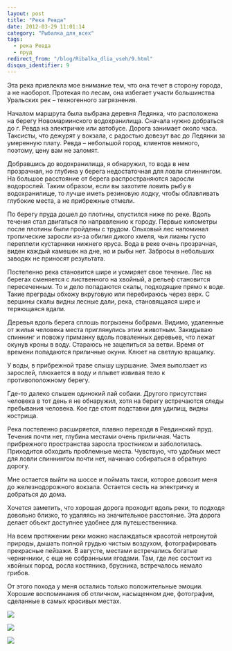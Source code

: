 ```yaml
---
layout: post
title: "Река Ревда"
date: 2012-03-29 11:01:14
category: "Рыбалка_для_всех"
tags:
  - река Ревда
  - пруд
redirect_from: "/blog/Ribalka_dlia_vseh/9.html"
disqus_identifier: 9
---
```

Эта река привлекла мое внимание тем, что она течет в сторону города, а
не наоборот. Протекая по лесам, она избегает участи большинства
Уральских рек – техногенного загрязнения.

Началом маршрута была выбрана деревня Ледянка, что расположена на берегу
Новомариинского водохранилища. Сначала нужно добраться до г. Ревда на
электричке или автобусе. Дорога занимает около часа. Таксисты, что
дежурят у вокзала, с радостью довезут вас до Ледянки за умеренную плату.
Ревда – небольшой город, клиентов немного, поэтому, цену вам не заломят.

Добравшись до водохранилища, я обнаружил, то вода в нем прозрачная, но
глубина у берега недостаточная для ловли спиннингом. На большое
расстояние от берега распространяются заросли водорослей. Таким образом,
если вы захотите ловить рыбу в водохранилище, то лучше иметь резиновую
лодку, чтобы облавливать глубокие места, а не прибрежные отмели.

По берегу пруда дошел до плотины, спустился ниже по реке. Вдоль течения
стал двигаться по направлению к городу. Первые километры после плотины
были пройдены с трудом. Ольховый лес напоминал тропические заросли из-за
обилия дикого хмеля, чьи лианы густо переплели кустарники нижнего яруса.
Вода в реке очень прозрачная, виден каждый камешек на дне, но и рыбы
нет. Забросы в небольших заводях не приносят результата.

Постепенно река становится шире и усмиряет свое течение. Лес на берегах
сменяется с лиственного на хвойный, а рельеф становится пересеченным. То
и дело попадаются скалы, подходящие прямо к воде. Такие преграды обхожу
вкруговую или перебираюсь через верх. С вершины скалы видны лесные дали,
река, становящаяся шире и теряющаяся вдали.

Деревья вдоль берега сплошь погрызены бобрами. Видимо, удаленные от
жилья человека места приглянулись этим животным. Закидываю спиннинг и
повожу приманку вдоль поваленных деревьев, что лежат окунув кроны в
воду. Стараюсь не зацепиться за ветви. Время от времени попадаются
приличные окуни. Клюет на светлую вращалку.

У воды, в прибрежной траве слышу шуршание. Змея выползает из зарослей,
плюхается в воду и плывет извивая тело к противоположному берегу.

Где-то далеко слышен одинокий лай собаки. Другого присутствия человека в
тот день я не обнаружил, хотя на берегу встречаются следы пребывания
человека. Кое где стоят подставки для удилищ, видны кострища.

Река постепенно расширяется, плавно переходя в Ревдинский пруд. Течения
почти нет, глубина местами очень приличная. Часть прибрежного
пространства заросла тростником и заболотилась. Приходится обходить
проблемные места. Чувствую, что удобных мест для ловли спиннингом почти
нет, начинаю собираться в обратную дорогу.

Мне остается выйти на шоссе и поймать такси, которое довозит меня до
железнодорожного вокзала. Остается сесть на электричку и добраться до
дома.

Хочется заметить, что хорошая дорога проходит вдоль реки, то подходя
довольно близко, то удаляясь на значительное расстояние. Эта дорога
делает объект доступнее удобнее для путешественника.

На всем протяжении реки можно наслаждаться красотой нетронутой природы,
дышать полной грудью чистым воздухом, фотографировать прекрасные
пейзажи. В августе, местами встречались богатые черничники, с еще не
собранными ягодами. Там, где лес состоит из хвойных пород, росла
костяника, брусника, встречалось немало грибов.

От этого похода у меня остались только положительные эмоции. Хорошие
воспоминания об отличном, насыщенном дне, фотографии, сделанные в самых
красивых местах.

![](http://fishingguru.ru/uploads/images/00/00/01/2012/03/29/1897d7.jpg)

![](http://fishingguru.ru/uploads/images/00/00/01/2012/03/29/f6f3f8.jpg)

![](http://fishingguru.ru/uploads/images/00/00/01/2012/03/29/a3aea7.jpg)
